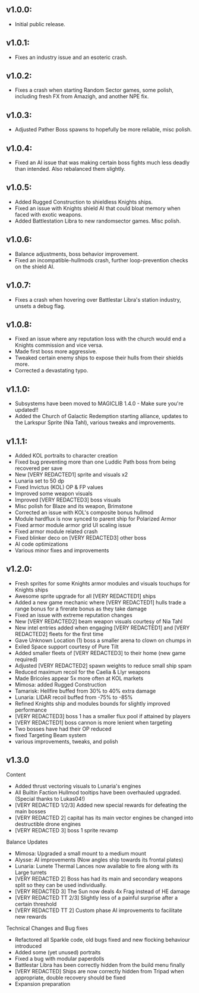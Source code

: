## v1.0.0: 
- Initial public release.
## v1.0.1: 
- Fixes an industry issue and an esoteric crash. 
## v1.0.2: 
- Fixes a crash when starting Random Sector games, some polish, including fresh FX from Amazigh, and another NPE fix. 
## v1.0.3: 
- Adjusted Pather Boss spawns to hopefully be more reliable, misc polish. 
## v1.0.4: 
- Fixed an AI issue that was making certain boss fights much less deadly than intended. Also rebalanced them slightly. 
## v1.0.5: 
- Added Rugged Construction to shieldless Knights ships. 
- Fixed an issue with Knights shield AI that could bloat memory when faced with exotic weapons. 
- Added Battlestation Libra to new randomsector games. Misc polish.
## v1.0.6: 
- Balance adjustments, boss behavior improvement. 
- Fixed an incompatible-hullmods crash, further loop-prevention checks on the shield AI. 
## v1.0.7: 
- Fixes a crash when hovering over Battlestar Libra's station industry, unsets a debug flag.
## v1.0.8: 
- Fixed an issue where any reputation loss with the church would end a Knights commission and vice versa. 
- Made first boss more aggressive. 
- Tweaked certain enemy ships to expose their hulls from their shields more. 
- Corrected a devastating typo.
## v1.1.0: 
- Subsystems have been moved to MAGICLIB 1.4.0 - Make sure you're updated!! 
- Added the Church of Galactic Redemption starting alliance, updates to the Larkspur Sprite (Nia Tahl), various tweaks and improvements.
## v1.1.1: 
- Added KOL portraits to character creation
- Fixed bug preventing more than one Luddic Path boss from being recovered per save
- New [VERY REDACTED1] sprite and visuals x2
- Lunaria set to 50 dp
- Fixed Invictus (KOL) OP & FP values
- Improved some weapon visuals
- Improved [VERY REDACTED3] boss visuals
- Misc polish for Blaze and its weapon, Brimstone
- Corrected an issue with KOL's composite bonus hullmod
- Module hardflux is now synced to parent ship for Polarized Armor
- Fixed armor module armor grid UI scaling issue
- Fixed armor module related crash
- Fixed blinker deco on [VERY REDACTED3] other boss
- AI code optimizations
- Various minor fixes and improvements
## v1.2.0:
- Fresh sprites for some Knights armor modules and visuals touchups for Knights ships
- Awesome sprite upgrade for all [VERY REDACTED1] ships
- Added a new game mechanic where [VERY REDACTED1] hulls trade a range bonus for a firerate bonus as they take damage
- Fixed an issue with extreme reputation changes
- New [VERY REDACTED2] beam weapon visuals courtesy of Nia Tahl
- New intel entries added when engaging [VERY REDACTED1] and [VERY REDACTED2] fleets for the first time
- Gave Unknown Location (1) boss a smaller arena to clown on chumps in
- Exiled Space support courtesy of Pure Tilt
- Added smaller fleets of [VERY REDACTED3] to their home (new game required)
- Adjusted [VERY REDACTED2] spawn weights to reduce small ship spam
- Reduced maximum recoil for the Caelia & Llyr weapons
- Made Bricoles appear 5x more often at KOL markets
- Mimosa: added Rugged Construction
- Tamarisk: Hellfire buffed from 30% to 40% extra damage
- Lunaria: LIDAR recoil buffed from -75% to -85%
- Refined Knights ship and modules bounds for slightly improved performance
- [VERY REDACTED3] boss 1 has a smaller flux pool if attained by players
- [VERY REDACTED1] boss cannon is more lenient when targeting 
- Two bosses have had their OP reduced
- fixed Targeting Beam system
- various improvements, tweaks, and polish
## v1.3.0
Content
- Added thrust vectoring visuals to Lunaria's engines
- All Builtin Faction Hullmod tooltips have been overhauled upgraded. (Special thanks to Lukas04!)
- [VERY REDACTED 1/2/3] Added new special rewards for defeating the main bosses
- [VERY REDACTED 2] capital has its main vector engines be changed into destructible drone engines
- [VERY REDACTED 3] boss 1 sprite revamp

Balance Updates
- Mimosa: Upgraded a small mount to a medium mount
- Alysse: AI improvements (Now angles ship towards its frontal plates)
- Lunaria: Lunete Thermal Lances now available to fire along with its Large turrets
- [VERY REDACTED 2] Boss has had its main and secondary weapons split so they can be used individually.
- [VERY REDACTED 3] The Sun now deals 4x Frag instead of HE damage
- [VERY REDACTED TT 2/3] Slightly less of a painful surprise after a certain threshold
- [VERY REDACTED TT 2] Custom phase AI improvements to facilitate new rewards

Technical Changes and Bug fixes
- Refactored all Sparkle code, old bugs fixed and new flocking behaviour introduced
- Added some (yet unused) portraits
- Fixed a bug with modular paperdolls
- Battlestar Libra has been correctly hidden from the build menu finally
- [VERY REDACTED] Ships are now correctly hidden from Tripad when appropriate, double recovery should be fixed 
- Expansion preparation